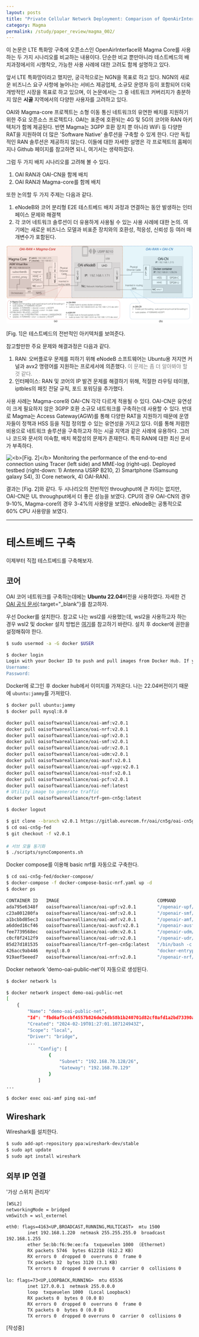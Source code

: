 ```yaml
---
layout: posts
title: "Private Cellular Network Deployment: Comparison of OpenAirInterface with Magma Core"
category: Magma
permalink: /study/paper_review/magma_002/
---
```


이 논문은 LTE 특화망 구축에 오픈소스인 OpenAirInterface와 Magma Core를 사용하는 두 가지 시나리오를 비교하는 내용이다. 단순한 비교 뿐만아니라 테스트베드의 배치과정에서의 시행착오, 가능한 사용 사례에 대한 고려도 함께 설명하고 있다.

앞서 LTE 특화망이라고 했지만, 궁극적으로는 NGN을 목표로 하고 있다. NGN의 새로운 비즈니스 요구 사항에 늘어나는 서비스 제공업체, 소규모 운영자 등이 포함되어 더욱 개방적인 시장을 목표로 하고 있으며, 이 논문에서는 그 중 네트워크 커버리지가 충분하지 않은 **시골** 지역에서의 다양한 사용자를 고려하고 있다.

OAI와 Magma-core 프로젝트는 소형 이동 통신 네트워크의 유연한 배치를 지원하기 위한 주요 오픈소스 프로젝트다. OAI는 표준에 호환되는 4G 및 5G의 코어와 RAN 아키텍처가 함께 제공된다. 반면 Magma는 3GPP 호환 장치 뿐 아니라 WiFi 등 다양한 RAT을 지원하여 더 많은 'Software Native' 솔루션을 구축할 수 있게 한다. 다만 독립적인 RAN 솔루션은 제공하지 않는다. 이들에 대한 자세한 설명은 각 프로젝트의 홈페이지나 Github 페이지를 참고하면 되니, 여기서는 생략하겠다.

그럼 두 가지 배치 시나리오를 고려해 볼 수 있다.
1. OAI RAN과 OAI-CN을 함께 배치
2. OAI RAN과 Magma-core를 함께 배치

또한 논의할 두 가지 주제는 다음과 같다.
1. eNodeB와 코어 분리형 E2E 테스트베드 배치 과정과 연결하는 동안 발생하는 인터페이스 문제와 해결책
2. 각 코어 네트워크 솔루션이 더 유용하게 사용될 수 있는 사용 사례에 대한 논의. 여기에는 새로운 비즈니스 모델과 비표준 장치와의 호환성, 적응성, 신뢰성 등 여러 매개변수가 포함된다.

<img class="modal" src="/_pages/study/paper_review/images/magma_002/1.png" alt="<b>[Fig. 1]</b> Architecture of deployed testbed. (a) the red box denotes Smartphone OAI - RAN+Magma - CN, and (b) the blue box shows Smartphone OAI - RAN+OAI - CN. The intersection of two boxes depict OAI-RAN common to both scenarios."/>

[Fig. 1]은 테스트베드의 전반적인 아키텍처를 보여준다.

참고할만한 주요 문제와 해결과정은 다음과 같다.
1. RAN: 오버플로우 문제를 피하기 위해 eNodeB 소프트웨어는 Ubuntu용 저지연 커널과 avx2 명령어를 지원하는 프로세서에 의존했다. <font color="gray">이 문제는 좀 더 알아봐야 할 것 같다.</font>
2. 인터페이스: RAN 및 코어의 IP 발견 문제를 해결하기 위해, 적절한 라우팅 테이블, iptbles의 패킷 전달 규칙, 포드 포워딩을 추가했다.

사용 사례는 Magma-core와 OAI-CN 각각 다르게 적용될 수 있다. OAI-CN은 유연성이 크게 필요하지 않은 3GPP 호환 소규모 네트워크를 구축하는데 사용할 수 있다. 반대로 Magma는 Access Gateway(AGW)를 통해 다양한 RAT을 지원하기 때문에 운영자들이 정책과 HSS 등을 직접 정의할 수 있는 유연성을 가지고 있다. 이를 통해 저렴한 비용으로 네트워크 솔루션을 구축하고자 하는 시골 지역과 같은 사례에 유용하다. 그러나 코드와 문서의 미숙함, 배치 복잡성의 문제가 존재한다. 특히 RAN에 대한 최신 문서가 부족하다.

<img class="modal" src="/_pages/study/paper_review/images/magma_002/2.png" alt="<b>[Fig. 2]</b> Monitoring the performance of the end-to-end connection using Tracer (left side) and MME-log (right-up). Deployed testbed (right-down: 1) Antenna USRP B210, 2) Smartphone (Samsung galaxy S4), 3) Core network, 4) OAI-RAN)."/>

결과는 [Fig. 2]와 같다. 두 시나리오의 전반적인 throughput에 큰 차이는 없지만, OAI-CN은 UL throughput에서 더 좋은 성능을 보였다. CPU의 경우 OAI-CN의 경우 9-10%, Magma-core의 경우 3-4%의 사용량을 보였다. eNodeB는 공통적으로 60% CPU 사용량을 보였다.

---

# 테스트베드 구축

이제부터 직접 테스트베드를 구축해보자.<br>

## 코어


OAI 코어 네트워크를 구축하는데에는 **Ubuntu 22.04**버전을 사용하였다. 자세한 건 [OAI 공식 문서](https://gitlab.eurecom.fr/oai/cn5g/oai-cn5g-fed/-/blob/master/docs/DEPLOY_HOME.md){:target="_blank"}를 참고하자.

우선 Docker를 설치한다. 참고로 나는 wsl2를 사용했는데, wsl2을 사용하고자 하는 경우 wsl2 및 docker 설치 방법은 [여기]()를 참고하기 바란다. 설치 후 docker에 권한을 설정해줘야 한다.

```bash
$ sudo usermod -a -G docker $USER
```
```bash
$ docker login
Login with your Docker ID to push and pull images from Docker Hub. If you don't have a Docker ID, head over to https://hub.docker.com to create one.
Username:
Password:
```
Docker에 로그인 후 docker hub에서 이미지를 가져온다. 나는 22.04버전이기 때문에 `ubuntu:jammy`를 가져왔다.
```bash
$ docker pull ubuntu:jammy
$ docker pull mysql:8.0
```
```bash
docker pull oaisoftwarealliance/oai-amf:v2.0.1
docker pull oaisoftwarealliance/oai-nrf:v2.0.1
docker pull oaisoftwarealliance/oai-upf:v2.0.1
docker pull oaisoftwarealliance/oai-smf:v2.0.1
docker pull oaisoftwarealliance/oai-udr:v2.0.1
docker pull oaisoftwarealliance/oai-udm:v2.0.1
docker pull oaisoftwarealliance/oai-ausf:v2.0.1
docker pull oaisoftwarealliance/oai-upf-vpp:v2.0.1
docker pull oaisoftwarealliance/oai-nssf:v2.0.1
docker pull oaisoftwarealliance/oai-pcf:v2.0.1
docker pull oaisoftwarealliance/oai-nef:latest
# Utility image to generate traffic
docker pull oaisoftwarealliance/trf-gen-cn5g:latest
```
```bash
$ docker logout
```

```bash
$ git clone --branch v2.0.1 https://gitlab.eurecom.fr/oai/cn5g/oai-cn5g-fed.git
$ cd oai-cn5g-fed
$ git checkout -f v2.0.1

# 서브 모듈 동기화
$ ./scripts/syncComponents.sh
```

Docker compose를 이용해 basic nrf를 자동으로 구축한다.

```bash
$ cd oai-cn5g-fed/docker-compose/
$ docker-compose -f docker-compose-basic-nrf.yaml up -d
$ docker ps
```
```bash
CONTAINER ID   IMAGE                                     COMMAND                  CREATED      STATUS                    PORTS                                    NAMES
ada795e6348f   oaisoftwarealliance/oai-upf:v2.0.1        "/openair-upf/bin/oa…"   8 days ago   Up 17 minutes (healthy)   2152/udp, 8805/udp                       oai-upf
c23a801280fa   oaisoftwarealliance/oai-smf:v2.0.1        "/openair-smf/bin/oa…"   8 days ago   Up 17 minutes (healthy)   80/tcp, 8080/tcp, 8805/udp               oai-smf
a1bcbbd85ec3   oaisoftwarealliance/oai-amf:v2.0.1        "/openair-amf/bin/oa…"   8 days ago   Up 17 minutes (healthy)   80/tcp, 8080/tcp, 9090/tcp, 38412/sctp   oai-amf
a6dded16cf46   oaisoftwarealliance/oai-ausf:v2.0.1       "/openair-ausf/bin/o…"   8 days ago   Up 17 minutes (healthy)   80/tcp, 8080/tcp                         oai-ausf
fee7739568ec   oaisoftwarealliance/oai-udm:v2.0.1        "/openair-udm/bin/oa…"   8 days ago   Up 17 minutes (healthy)   80/tcp, 8080/tcp                         oai-udm
c0cf8f2412f9   oaisoftwarealliance/oai-udr:v2.0.1        "/openair-udr/bin/oa…"   8 days ago   Up 17 minutes (healthy)   80/tcp, 8080/tcp                         oai-udr
85d27d181535   oaisoftwarealliance/trf-gen-cn5g:latest   "/bin/bash -c ' ip r…"   8 days ago   Up 17 minutes (healthy)                                            oai-ext-dn
426acc9ab446   mysql:8.0                                 "docker-entrypoint.s…"   8 days ago   Up 17 minutes (healthy)   3306/tcp, 33060/tcp                      mysql
919aef5eeed7   oaisoftwarealliance/oai-nrf:v2.0.1        "/openair-nrf/bin/oa…"   8 days ago   Up 17 minutes (healthy)   80/tcp, 8080/tcp, 9090/tcp               oai-nrf
```

Docker network 'demo-oai-public-net'이 자동으로 생성된다.

```bash
$ docker network ls
```
```bash
$ docker network inspect demo-oai-public-net
[
    {
        "Name": "demo-oai-public-net",
        "Id": "fbd6af5ccbf4557b826de26db58b1b240701d82cf0afd1a2bd73390a7a8b4c0c",
        "Created": "2024-02-19T01:27:01.107124943Z",
        "Scope": "local",
        "Driver": "bridge",
        ...
            "Config": [
                {
                    "Subnet": "192.168.70.128/26",
                    "Gateway": "192.168.70.129"
                }
            ]
...
```

```bash
$ docker exec oai-amf ping oai-smf
```


## Wireshark

Wireshark를 설치한다.

```bash
$ sudo add-apt-repository ppa:wireshark-dev/stable
$ sudo apt update
$ sudo apt install wireshark
```


## 외부 IP 연결

'가상 스위치 관리자'

```
[WSL2]
networkingMode = bridged
vmSwitch = wsl_externel
```

```
eth0: flags=4163<UP,BROADCAST,RUNNING,MULTICAST>  mtu 1500
        inet 192.168.1.220  netmask 255.255.255.0  broadcast 192.168.1.255
        ether 5e:bb:f6:9e:ee:fa  txqueuelen 1000  (Ethernet)
        RX packets 5746  bytes 612210 (612.2 KB)
        RX errors 0  dropped 0  overruns 0  frame 0
        TX packets 32  bytes 3120 (3.1 KB)
        TX errors 0  dropped 0 overruns 0  carrier 0  collisions 0

lo: flags=73<UP,LOOPBACK,RUNNING>  mtu 65536
        inet 127.0.0.1  netmask 255.0.0.0
        loop  txqueuelen 1000  (Local Loopback)
        RX packets 0  bytes 0 (0.0 B)
        RX errors 0  dropped 0  overruns 0  frame 0
        TX packets 0  bytes 0 (0.0 B)
        TX errors 0  dropped 0 overruns 0  carrier 0  collisions 0
```

[작성중]